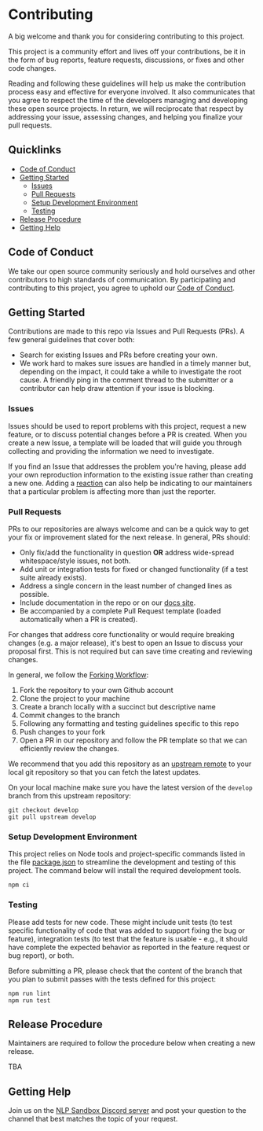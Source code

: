 # Contributing

A big welcome and thank you for considering contributing to this project.

This project is a community effort and lives off your contributions, be it in
the form of bug reports, feature requests, discussions, or fixes and other
code changes.

Reading and following these guidelines will help us make the contribution
process easy and effective for everyone involved. It also communicates that you
agree to respect the time of the developers managing and developing these open
source projects. In return, we will reciprocate that respect by addressing your
issue, assessing changes, and helping you finalize your pull requests.

## Quicklinks

- [Code of Conduct](#code-of-conduct)
- [Getting Started](#getting-started)
  - [Issues](#issues)
  - [Pull Requests](#pull-requests)
  - [Setup Development Environment](#setup-development-environment)
  - [Testing](#testing)
- [Release Procedure](#release-procedure)
- [Getting Help](#getting-help)

## Code of Conduct

We take our open source community seriously and hold ourselves and other
contributors to high standards of communication. By participating and
contributing to this project, you agree to uphold our [Code of Conduct].

## Getting Started

Contributions are made to this repo via Issues and Pull Requests (PRs). A few
general guidelines that cover both:

- Search for existing Issues and PRs before creating your own.
- We work hard to makes sure issues are handled in a timely manner but,
  depending on the impact, it could take a while to investigate the root cause.
  A friendly ping in the comment thread to the submitter or a contributor can
  help draw attention if your issue is blocking.

### Issues

Issues should be used to report problems with this project, request a new
feature, or to discuss potential changes before a PR is created. When you
create a new Issue, a template will be loaded that will guide you through
collecting and providing the information we need to investigate.

If you find an Issue that addresses the problem you're having, please add your
own reproduction information to the existing issue rather than creating a new
one. Adding a [reaction] can also help be indicating to our maintainers that a
particular problem is affecting more than just the reporter.

### Pull Requests

PRs to our repositories are always welcome and can be a quick way to get your
fix or improvement slated for the next release. In general, PRs should:

- Only fix/add the functionality in question **OR** address wide-spread
  whitespace/style issues, not both.
- Add unit or integration tests for fixed or changed functionality
  (if a test suite already exists).
- Address a single concern in the least number of changed lines as possible.
- Include documentation in the repo or on our [docs site].
- Be accompanied by a complete Pull Request template (loaded automatically
  when a PR is created).

For changes that address core functionality or would require breaking changes
(e.g. a major release), it's best to open an Issue to discuss your proposal
first. This is not required but can save time creating and reviewing changes.

In general, we follow the [Forking Workflow]:

1. Fork the repository to your own Github account
2. Clone the project to your machine
3. Create a branch locally with a succinct but descriptive name
4. Commit changes to the branch
5. Following any formatting and testing guidelines specific to this repo
6. Push changes to your fork
7. Open a PR in our repository and follow the PR template so that we can
   efficiently review the changes.

We recommend that you add this repository as an [upstream remote] to your local
git repository so that you can fetch the latest updates.

On your local machine make sure you have the latest version of the `develop`
branch from this upstream repository:

    git checkout develop
    git pull upstream develop

### Setup Development Environment

This project relies on Node tools and project-specific commands listed in the
file [package.json] to streamline the development and testing of this project.
The command below will install the required development tools.

    npm ci

### Testing

Please add tests for new code. These might include unit tests (to test specific
functionality of code that was added to support fixing the bug or feature),
integration tests (to test that the feature is usable - e.g., it should have
complete the expected behavior as reported in the feature request or bug
report), or both.

Before submitting a PR, please check that the content of the branch that you
plan to submit passes with the tests defined for this project:

    npm run lint
    npm run test

## Release Procedure

Maintainers are required to follow the procedure below when creating a new
release.

TBA

## Getting Help

Join us on the [NLP Sandbox Discord server] and post your question to the
channel that best matches the topic of your request.

<!-- Links -->

[Code of Conduct]: https://github.com/nlpsandbox/date-annotator-example/blob/develop/CODE_OF_CONDUCT.md
[upstream remote]: https://help.github.com/en/articles/configuring-a-remote-for-a-fork
[reaction]: https://github.blog/2016-03-10-add-reactions-to-pull-requests-issues-and-comments/
[docs site]: https://github.com/nlpsandbox/nlpsandbox-website-synapse
[Forking Workflow]: https://www.atlassian.com/git/tutorials/comparing-workflows/forking-workflow
[package.json]: package.json
[NLP Sandbox Discord server]: https://discord.gg/Zb4ymtF